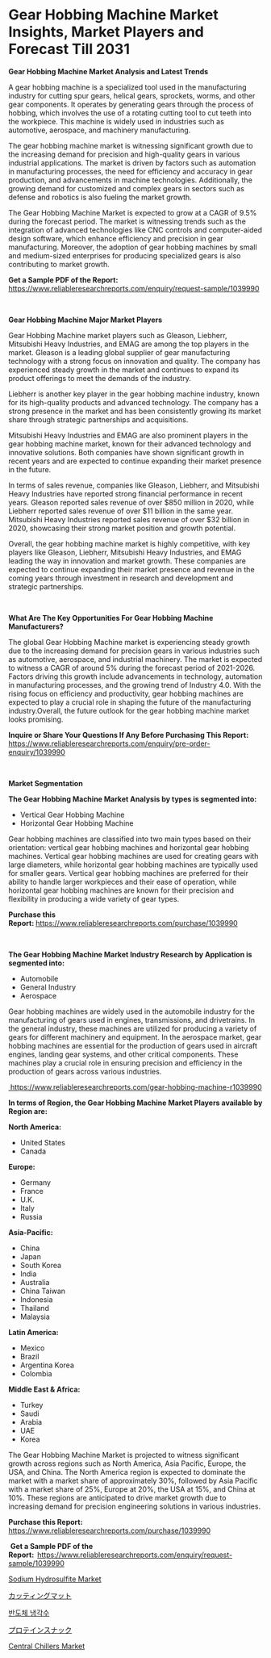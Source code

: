 <p><h1>Gear Hobbing Machine Market Insights, Market Players and Forecast Till 2031</h1></p><p><strong>Gear Hobbing Machine Market Analysis and Latest Trends</strong></p>
<p><p>A gear hobbing machine is a specialized tool used in the manufacturing industry for cutting spur gears, helical gears, sprockets, worms, and other gear components. It operates by generating gears through the process of hobbing, which involves the use of a rotating cutting tool to cut teeth into the workpiece. This machine is widely used in industries such as automotive, aerospace, and machinery manufacturing.</p><p>The gear hobbing machine market is witnessing significant growth due to the increasing demand for precision and high-quality gears in various industrial applications. The market is driven by factors such as automation in manufacturing processes, the need for efficiency and accuracy in gear production, and advancements in machine technologies. Additionally, the growing demand for customized and complex gears in sectors such as defense and robotics is also fueling the market growth.</p><p>The Gear Hobbing Machine Market is expected to grow at a CAGR of 9.5% during the forecast period. The market is witnessing trends such as the integration of advanced technologies like CNC controls and computer-aided design software, which enhance efficiency and precision in gear manufacturing. Moreover, the adoption of gear hobbing machines by small and medium-sized enterprises for producing specialized gears is also contributing to market growth.</p></p>
<p><strong>Get a Sample PDF of the Report:&nbsp;</strong> <a href="https://www.reliableresearchreports.com/enquiry/request-sample/1039990">https://www.reliableresearchreports.com/enquiry/request-sample/1039990</a></p>
<p>&nbsp;</p>
<p><strong>Gear Hobbing Machine Major Market Players</strong></p>
<p><p>Gear Hobbing Machine market players such as Gleason, Liebherr, Mitsubishi Heavy Industries, and EMAG are among the top players in the market. Gleason is a leading global supplier of gear manufacturing technology with a strong focus on innovation and quality. The company has experienced steady growth in the market and continues to expand its product offerings to meet the demands of the industry.</p><p>Liebherr is another key player in the gear hobbing machine industry, known for its high-quality products and advanced technology. The company has a strong presence in the market and has been consistently growing its market share through strategic partnerships and acquisitions.</p><p>Mitsubishi Heavy Industries and EMAG are also prominent players in the gear hobbing machine market, known for their advanced technology and innovative solutions. Both companies have shown significant growth in recent years and are expected to continue expanding their market presence in the future.</p><p>In terms of sales revenue, companies like Gleason, Liebherr, and Mitsubishi Heavy Industries have reported strong financial performance in recent years. Gleason reported sales revenue of over $850 million in 2020, while Liebherr reported sales revenue of over $11 billion in the same year. Mitsubishi Heavy Industries reported sales revenue of over $32 billion in 2020, showcasing their strong market position and growth potential.</p><p>Overall, the gear hobbing machine market is highly competitive, with key players like Gleason, Liebherr, Mitsubishi Heavy Industries, and EMAG leading the way in innovation and market growth. These companies are expected to continue expanding their market presence and revenue in the coming years through investment in research and development and strategic partnerships.</p></p>
<p>&nbsp;</p>
<p><strong>What Are The Key Opportunities For Gear Hobbing Machine Manufacturers?</strong></p>
<p><p>The global Gear Hobbing Machine market is experiencing steady growth due to the increasing demand for precision gears in various industries such as automotive, aerospace, and industrial machinery. The market is expected to witness a CAGR of around 5% during the forecast period of 2021-2026. Factors driving this growth include advancements in technology, automation in manufacturing processes, and the growing trend of Industry 4.0. With the rising focus on efficiency and productivity, gear hobbing machines are expected to play a crucial role in shaping the future of the manufacturing industry.Overall, the future outlook for the gear hobbing machine market looks promising.</p></p>
<p><strong>Inquire or Share Your Questions If Any Before Purchasing This Report:</strong> <a href="https://www.reliableresearchreports.com/enquiry/pre-order-enquiry/1039990">https://www.reliableresearchreports.com/enquiry/pre-order-enquiry/1039990</a></p>
<p>&nbsp;</p>
<p><strong>Market Segmentation</strong></p>
<p><strong>The Gear Hobbing Machine Market Analysis by types is segmented into:</strong></p>
<p><ul><li>Vertical Gear Hobbing Machine</li><li>Horizontal Gear Hobbing Machine</li></ul></p>
<p><p>Gear hobbing machines are classified into two main types based on their orientation: vertical gear hobbing machines and horizontal gear hobbing machines. Vertical gear hobbing machines are used for creating gears with large diameters, while horizontal gear hobbing machines are typically used for smaller gears. Vertical gear hobbing machines are preferred for their ability to handle larger workpieces and their ease of operation, while horizontal gear hobbing machines are known for their precision and flexibility in producing a wide variety of gear types.</p></p>
<p><strong>Purchase this Report:&nbsp;</strong><a href="https://www.reliableresearchreports.com/purchase/1039990">https://www.reliableresearchreports.com/purchase/1039990</a></p>
<p>&nbsp;</p>
<p><strong>The Gear Hobbing Machine Market Industry Research by Application is segmented into:</strong></p>
<p><ul><li>Automobile</li><li>General Industry</li><li>Aerospace</li></ul></p>
<p><p>Gear hobbing machines are widely used in the automobile industry for the manufacturing of gears used in engines, transmissions, and drivetrains. In the general industry, these machines are utilized for producing a variety of gears for different machinery and equipment. In the aerospace market, gear hobbing machines are essential for the production of gears used in aircraft engines, landing gear systems, and other critical components. These machines play a crucial role in ensuring precision and efficiency in the production of gears across various industries.</p></p>
<p><a href="https://www.reliableresearchreports.com/gear-hobbing-machine-r1039990">&nbsp;https://www.reliableresearchreports.com/gear-hobbing-machine-r1039990</a></p>
<p><strong>In terms of Region, the Gear Hobbing Machine Market Players available by Region are:</strong></p>
<p>
    <p> <strong> North America: </strong>
        <ul>
            <li>United States</li>
            <li>Canada</li>
        </ul>
        </p> 
    <p> <strong> Europe: </strong>
        <ul>
            <li>Germany</li>
            <li>France</li>
            <li>U.K.</li>
            <li>Italy</li>
            <li>Russia</li>
        </ul>
        </p> 
    <p> <strong> Asia-Pacific: </strong>
        <ul>
            <li>China</li>
            <li>Japan</li>
            <li>South Korea</li>
            <li>India</li>
            <li>Australia</li>
            <li>China Taiwan</li>
            <li>Indonesia</li>
            <li>Thailand</li>
            <li>Malaysia</li>
        </ul>
        </p> 
    <p> <strong> Latin America: </strong>
        <ul>
            <li>Mexico</li>
            <li>Brazil</li>
            <li>Argentina Korea</li>
            <li>Colombia</li>
        </ul>
        </p> 
    <p> <strong> Middle East & Africa: </strong>
        <ul>
            <li>Turkey</li>
            <li>Saudi</li>
            <li>Arabia</li>
            <li>UAE</li>
            <li>Korea</li>
        </ul>
    </p>
    </p>
<p><p>The Gear Hobbing Machine Market is projected to witness significant growth across regions such as North America, Asia Pacific, Europe, the USA, and China. The North America region is expected to dominate the market with a market share of approximately 30%, followed by Asia Pacific with a market share of 25%, Europe at 20%, the USA at 15%, and China at 10%. These regions are anticipated to drive market growth due to increasing demand for precision engineering solutions in various industries.</p></p>
<p><strong>Purchase this Report: </strong><a href="https://www.reliableresearchreports.com/purchase/1039990">https://www.reliableresearchreports.com/purchase/1039990</a></p>
<p>&nbsp;<strong>Get a Sample PDF of the Report:&nbsp;&nbsp;</strong><a href="https://www.reliableresearchreports.com/enquiry/request-sample/1039990">https://www.reliableresearchreports.com/enquiry/request-sample/1039990</a></p>
<p><strong></strong></p>
<p><p><a href="https://issuu.com/reportprime-2/docs/sodium-hydrosulfite-market-size-2030.pptx">Sodium Hydrosulfite Market</a></p><p><a href="https://github.com/avwofrml53535/Market-Research-Report-List-1/blob/main/226940227217.md">カッティングマット</a></p><p><a href="https://medium.com/@porterhntz2023/%EB%B0%98%EB%8F%84%EC%B2%B4-%EB%83%89%EA%B0%81%EC%A0%9C-%EC%8B%9C%EC%9E%A5-%EC%A1%B0%EC%82%AC-%EB%B3%B4%EA%B3%A0%EC%84%9C-%EA%B7%B8-%EC%97%AD%EC%82%AC-%EB%B0%8F-2024%EB%85%84%EB%B6%80%ED%84%B0-2031%EB%85%84%EA%B9%8C%EC%A7%80%EC%9D%98-%EC%98%88%EC%B8%A1-0ca4c1c26537">반도체 냉각수</a></p><p><a href="https://github.com/vtbvgl20191192/Market-Research-Report-List-1/blob/main/699291227218.md">プロテインスナック</a></p><p><a href="https://github.com/zjyglelu/Market-Research-Report-List-2/blob/main/central-chillers-market.md">Central Chillers Market</a></p></p>